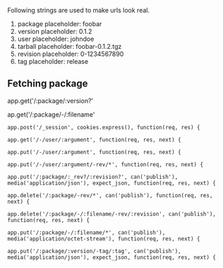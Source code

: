 
Following strings are used to make urls look real. 

1. package placeholder: foobar
2. version placeholder: 0.1.2
3. user placeholder: johndoe
4. tarball placeholder: foobar-0.1.2.tgz
5. revision placeholder: 0-1234567890
6. tag placeholder: release

## Fetching package

app.get('/:package/:version?'

ap.get('/:package/-/:filename'

	app.post('/_session', cookies.express(), function(req, res) {

	app.get('/-/user/:argument', function(req, res, next) {

	app.put('/-/user/:argument', function(req, res, next) {

	app.put('/-/user/:argument/-rev/*', function(req, res, next) {

	app.put('/:package/:_rev?/:revision?', can('publish'), media('application/json'), expect_json, function(req, res, next) {

	app.delete('/:package/-rev/*', can('publish'), function(req, res, next) {

	app.delete('/:package/-/:filename/-rev/:revision', can('publish'), function(req, res, next) {

	app.put('/:package/-/:filename/*', can('publish'), media('application/octet-stream'), function(req, res, next) {

	app.put('/:package/:version/-tag/:tag', can('publish'), media('application/json'), expect_json, function(req, res, next) {

